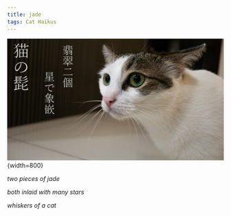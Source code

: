 ```yaml
---
title: jade
tags: Cat Haikus
---
```


![](../../images/jade.png){width=800}

_two pieces of jade_

_both inlaid with many stars_

_whiskers of a cat_